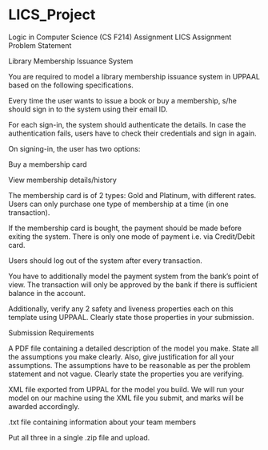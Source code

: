 # LICS_Project
Logic in Computer Science (CS F214) Assignment LICS Assignment Problem Statement

Library Membership Issuance System

You are required to model a library membership issuance system in UPPAAL based on the following specifications.

Every time the user wants to issue a book or buy a membership, s/he should sign in to the system using their email ID.

For each sign-in, the system should authenticate the details. In case the authentication fails, users have to check their credentials and sign in again.

On signing-in, the user has two options:

Buy a membership card

View membership details/history

The membership card is of 2 types: Gold and Platinum, with different rates. Users can only purchase one type of membership at a time (in one transaction).

If the membership card is bought, the payment should be made before exiting the system. There is only one mode of payment i.e. via Credit/Debit card.

Users should log out of the system after every transaction.

You have to additionally model the payment system from the bank’s point of view. The transaction will only be approved by the bank if there is sufficient balance in the account.

Additionally, verify any 2 safety and liveness properties each on this template using UPPAAL. Clearly state those properties in your submission.

Submission Requirements

A PDF file containing a detailed description of the model you make. State all the assumptions you make clearly. Also, give justification for all your assumptions. The assumptions have to be reasonable as per the problem statement and not vague. Clearly state the properties you are verifying.

XML file exported from UPPAL for the model you build. We will run your model on our machine using the XML file you submit, and marks will be awarded accordingly.

.txt file containing information about your team members

Put all three in a single .zip file and upload.
